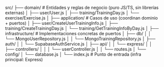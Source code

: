 src/
 ├── domain/                 # Entidades y reglas de negocio (puro JS/TS, sin librerías externas)
 │   ├── user/User.js
 │   ├── training/TrainingDay.js
 │   └── exercise/Exercise.js
 │
 ├── application/            # Casos de uso (coordinan dominio + puertos)
 │   ├── user/CreateUserTrainingInfo.js
 │   ├── training/CreateTrainingDay.js
 │   └── training/GetTrainingInfoByDay.js
 │
 ├── infrastructure/         # Implementaciones concretas de puertos
 │   ├── db/
 │   │   └── MongoUserRepository.js
 │   │   └── MongoTrainingRepository.js
 │   ├── auth/
 │   │   └── SupabaseAuthService.js
 │   ├── api/
 │   │   └── express/
 │   │       ├── controllers/
 │   │       │   └── userController.js
 │   │       └── routes.js
 │   └── config/
 │       └── database.js
 │
 └── index.js                # Punto de entrada (infra principal: Express)